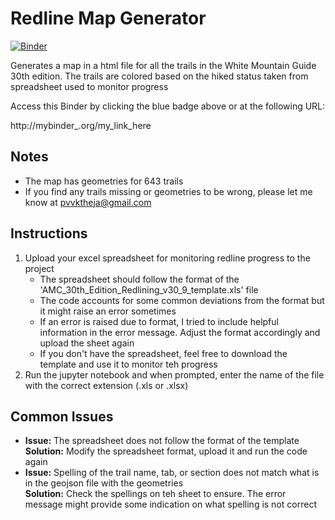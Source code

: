 # Redline Map Generator

[![Binder](http://mybinder.org/badge_logo.svg)](http://mybinder_.org/my_link_here)

Generates a map in a html file for all the trails in the White Mountain Guide 30th edition. The trails are colored based on the hiked status taken from spreadsheet used to monitor progress

Access this Binder by clicking the blue badge above or at the following URL:

http://mybinder_.org/my_link_here

## Notes
* The map has geometries for 643 trails
* If you find any trails missing or geometries to be wrong, please let me know at pvvktheja@gmail.com

## Instructions
1. Upload your excel spreadsheet for monitoring redline progress to the project
    * The spreadsheet should follow the format of the 'AMC_30th_Edition_Redlining_v30_9_template.xls' file
    * The code accounts for some common deviations from the format but it might raise an error sometimes
    * If an error is raised due to format, I tried to include helpful information in the error message. Adjust the format accordingly and upload the sheet again
    * If you don't have the spreadsheet, feel free to download the template and use it to monitor teh progress
2. Run the jupyter notebook and when prompted, enter the name of the file with the correct extension (.xls or .xlsx)

## Common Issues
*   **Issue:** The spreadsheet does not follow the format of the template\
    **Solution:** Modify the spreadsheet format, upload it and run the code again
*   **Issue:** Spelling of the trail name, tab, or section does not match what is in the geojson file with the geometries\
    **Solution:** Check the spellings on teh sheet to ensure. The error message might provide some indication on what spelling is not correct



